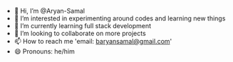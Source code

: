 - 👋 Hi, I’m @Aryan-Samal
- 👀 I’m interested in experimenting around codes and learning new things
- 🌱 I’m currently learning full stack development
- 💞️ I’m looking to collaborate on more projects
- 📫 How to reach me 'email: baryansamal@gmail.com' 
- 😄 Pronouns: he/him

<!---
Aryan-Samal/Aryan-Samal is a ✨ special ✨ repository because its `README.md` (this file) appears on your GitHub profile.
You can click the Preview link to take a look at your changes.
--->
